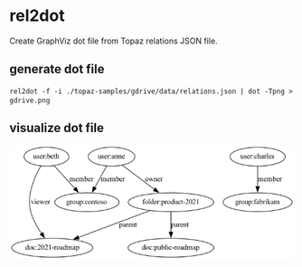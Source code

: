 # rel2dot

Create GraphViz dot file from Topaz relations JSON file.

## generate dot file
```
rel2dot -f -i ./topaz-samples/gdrive/data/relations.json | dot -Tpng > gdrive.png
```

## visualize dot file

![result](./gdrive.png)
